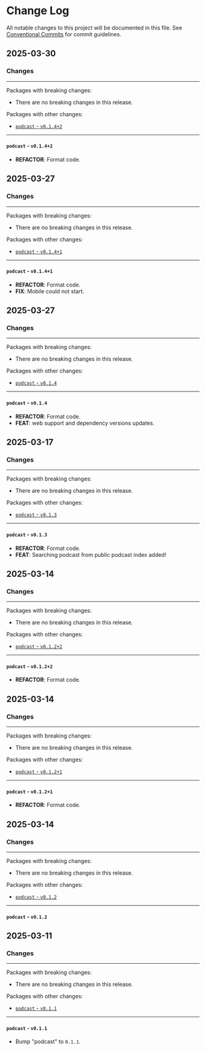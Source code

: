 # Change Log

All notable changes to this project will be documented in this file.
See [Conventional Commits](https://conventionalcommits.org) for commit guidelines.

## 2025-03-30

### Changes

---

Packages with breaking changes:

 - There are no breaking changes in this release.

Packages with other changes:

 - [`podcast` - `v0.1.4+2`](#podcast---v0142)

---

#### `podcast` - `v0.1.4+2`

 - **REFACTOR**: Format code.


## 2025-03-27

### Changes

---

Packages with breaking changes:

 - There are no breaking changes in this release.

Packages with other changes:

 - [`podcast` - `v0.1.4+1`](#podcast---v0141)

---

#### `podcast` - `v0.1.4+1`

 - **REFACTOR**: Format code.
 - **FIX**: Mobile could not start.


## 2025-03-27

### Changes

---

Packages with breaking changes:

 - There are no breaking changes in this release.

Packages with other changes:

 - [`podcast` - `v0.1.4`](#podcast---v014)

---

#### `podcast` - `v0.1.4`

 - **REFACTOR**: Format code.
 - **FEAT**: web support and dependency versions updates.


## 2025-03-17

### Changes

---

Packages with breaking changes:

 - There are no breaking changes in this release.

Packages with other changes:

 - [`podcast` - `v0.1.3`](#podcast---v013)

---

#### `podcast` - `v0.1.3`

 - **REFACTOR**: Format code.
 - **FEAT**: Searching podcast from public podcast index added!


## 2025-03-14

### Changes

---

Packages with breaking changes:

 - There are no breaking changes in this release.

Packages with other changes:

 - [`podcast` - `v0.1.2+2`](#podcast---v0122)

---

#### `podcast` - `v0.1.2+2`

 - **REFACTOR**: Format code.


## 2025-03-14

### Changes

---

Packages with breaking changes:

 - There are no breaking changes in this release.

Packages with other changes:

 - [`podcast` - `v0.1.2+1`](#podcast---v0121)

---

#### `podcast` - `v0.1.2+1`

 - **REFACTOR**: Format code.


## 2025-03-14

### Changes

---

Packages with breaking changes:

 - There are no breaking changes in this release.

Packages with other changes:

 - [`podcast` - `v0.1.2`](#podcast---v012)

---

#### `podcast` - `v0.1.2`


## 2025-03-11

### Changes

---

Packages with breaking changes:

 - There are no breaking changes in this release.

Packages with other changes:

 - [`podcast` - `v0.1.1`](#podcast---v011)

---

#### `podcast` - `v0.1.1`

 - Bump "podcast" to `0.1.1`.

